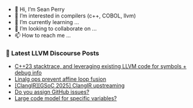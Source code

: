 - 👋 Hi, I’m Sean Perry
- 👀 I’m interested in compilers (c++, COBOL, llvm)
- 🌱 I’m currently learning ...
- 💞️ I’m looking to collaborate on ...
- 📫 How to reach me ...

<!---
s66perry/s66perry is a ✨ special ✨ repository because its `README.md` (this file) appears on your GitHub profile.
You can click the Preview link to take a look at your changes.
--->
### 📕 Latest LLVM Discourse Posts

<!-- DISCOURSE-LLVM:START -->
- [C++23 stacktrace, and leveraging existing LLVM code for symbols + debug info](https://discourse.llvm.org/t/c-23-stacktrace-and-leveraging-existing-llvm-code-for-symbols-debug-info/84775#post_1)
- [Linalg ops prevent affine loop fusion](https://discourse.llvm.org/t/linalg-ops-prevent-affine-loop-fusion/84767#post_2)
- [[ClangIR][GSoC 2025] ClangIR upstreaming](https://discourse.llvm.org/t/clangir-gsoc-2025-clangir-upstreaming/84766#post_2)
- [Do you assign GitHub issues?](https://discourse.llvm.org/t/do-you-assign-github-issues/84771#post_1)
- [Large code model for specific variables?](https://discourse.llvm.org/t/large-code-model-for-specific-variables/83429#post_3)
<!-- DISCOURSE-LLVM:END -->
